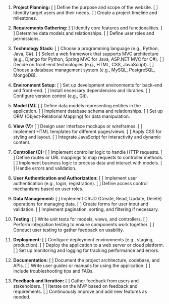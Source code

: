 1. **Project Planning:**
   [ ] Define the purpose and scope of the website.
   [ ] Identify target users and their needs.
   [ ] Create a project timeline and milestones.

2. **Requirements Gathering:**
   [ ] Identify core features and functionalities.
   [ ] Determine data models and relationships.
   [ ] Define user roles and permissions.

3. **Technology Stack:**
   [ ] Choose a programming language (e.g., Python, Java, C#).
   [ ] Select a web framework that supports MVC architecture (e.g., Django for Python, Spring MVC for Java, ASP.NET MVC for C#).
   [ ] Decide on front-end technologies (e.g., HTML, CSS, JavaScript).
   [ ] Choose a database management system (e.g., MySQL, PostgreSQL, MongoDB).

4. **Environment Setup:**
   [ ] Set up development environments for back-end and front-end.
   [ ] Install necessary dependencies and libraries.
   [ ] Configure version control (e.g., Git).

5. **Model (M):**
   [ ] Define data models representing entities in the application.
   [ ] Implement database schema and relationships.
   [ ] Set up ORM (Object-Relational Mapping) for data manipulation.

6. **View (V):**
   [ ] Design user interface mockups or wireframes.
   [ ] Implement HTML templates for different pages/views.
   [ ] Apply CSS for styling and layout.
   [ ] Integrate JavaScript for interactivity and dynamic content.

7. **Controller (C):**
   [ ] Implement controller logic to handle HTTP requests.
   [ ] Define routes or URL mappings to map requests to controller methods.
   [ ] Implement business logic to process data and interact with models.
   [ ] Handle errors and validation.

8. **User Authentication and Authorization:**
   [ ] Implement user authentication (e.g., login, registration).
   [ ] Define access control mechanisms based on user roles.

9. **Data Management:**
   [ ] Implement CRUD (Create, Read, Update, Delete) operations for managing data.
   [ ] Create forms for user input and validation.
   [ ] Implement pagination, sorting, and filtering if necessary.

10. **Testing:**
   [ ] Write unit tests for models, views, and controllers.
   [ ] Perform integration testing to ensure components work together.
   [ ] Conduct user testing to gather feedback on usability.

11. **Deployment:**
   [ ] Configure deployment environments (e.g., staging, production).
   [ ] Deploy the application to a web server or cloud platform.
   [ ] Set up monitoring and logging for tracking performance and errors.

12. **Documentation:**
   [ ] Document the project architecture, codebase, and APIs.
   [ ] Write user guides or manuals for using the application.
   [ ] Include troubleshooting tips and FAQs.

13. **Feedback and Iteration:**
   [ ] Gather feedback from users and stakeholders.
   [ ] Iterate on the MVP based on feedback and requirements.
   [ ] Continuously improve and add new features as needed.
